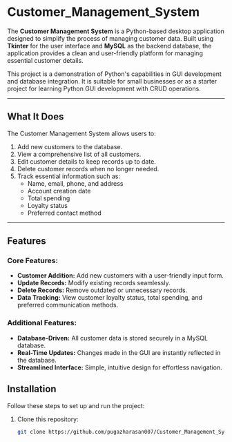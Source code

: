 # Customer_Management_System
The **Customer Management System** is a Python-based desktop application designed to simplify the process of managing customer data. Built using **Tkinter** for the user interface and **MySQL** as the backend database, the application provides a clean and user-friendly platform for managing essential customer details.

This project is a demonstration of Python's capabilities in GUI development and database integration. It is suitable for small businesses or as a starter project for learning Python GUI development with CRUD operations.

---

## What It Does

The Customer Management System allows users to:

1. Add new customers to the database.
2. View a comprehensive list of all customers.
3. Edit customer details to keep records up to date.
4. Delete customer records when no longer needed.
5. Track essential information such as:
   - Name, email, phone, and address
   - Account creation date
   - Total spending
   - Loyalty status
   - Preferred contact method

---

## Features

### Core Features:
- **Customer Addition:** Add new customers with a user-friendly input form.
- **Update Records:** Modify existing records seamlessly.
- **Delete Records:** Remove outdated or unnecessary records.
- **Data Tracking:** View customer loyalty status, total spending, and preferred communication methods.

### Additional Features:
- **Database-Driven:** All customer data is stored securely in a MySQL database.
- **Real-Time Updates:** Changes made in the GUI are instantly reflected in the database.
- **Streamlined Interface:** Simple, intuitive design for effortless navigation.

## Installation

Follow these steps to set up and run the project:

1. Clone this repository:
   ```bash
   git clone https://github.com/pugazharasan007/Customer_Management_System.git
